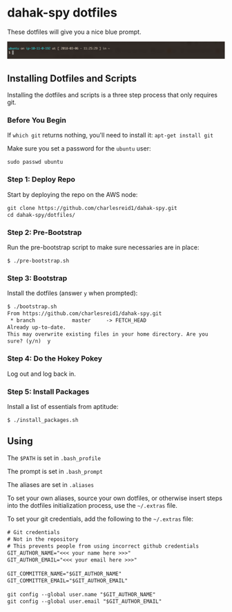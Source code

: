 # dahak-spy dotfiles

These dotfiles will give you a nice blue prompt.

![Screen shot after installing](/dotfiles/screen.png)

## Installing Dotfiles and Scripts

Installing the dotfiles and scripts is a three step process that only requires git.

### Before You Begin

If `which git` returns nothing, you'll need to install it: `apt-get install git`

Make sure you set a password for the `ubuntu` user:

```
sudo passwd ubuntu
```

### Step 1: Deploy Repo

Start by deploying the repo on the AWS node:

```
git clone https://github.com/charlesreid1/dahak-spy.git
cd dahak-spy/dotfiles/
```

### Step 2: Pre-Bootstrap

Run the pre-bootstrap script to make sure necessaries are in place:

```
$ ./pre-bootstrap.sh
```

### Step 3: Bootstrap

Install the dotfiles (answer `y` when prompted):

```
$ ./bootstrap.sh
From https://github.com/charlesreid1/dahak-spy.git
 * branch            master     -> FETCH_HEAD
Already up-to-date.
This may overwrite existing files in your home directory. Are you sure? (y/n)  y
```

### Step 4: Do the Hokey Pokey

Log out and log back in.

### Step 5: Install Packages

Install a list of essentials from aptitude:

```
$ ./install_packages.sh
```

## Using

The `$PATH` is set in `.bash_profile`

The prompt is set in `.bash_prompt`

The aliases are set in `.aliases`

To set your own aliases, source your own dotfiles, or otherwise
insert steps into the dotfiles initialization process, use 
the `~/.extras` file.

To set your git credentials, add the following to the `~/.extras` file:

```
# Git credentials
# Not in the repository
# This prevents people from using incorrect github credentials
GIT_AUTHOR_NAME="<<< your name here >>>"
GIT_AUTHOR_EMAIL="<<< your email here >>>"

GIT_COMMITTER_NAME="$GIT_AUTHOR_NAME"
GIT_COMMITTER_EMAIL="$GIT_AUTHOR_EMAIL"

git config --global user.name "$GIT_AUTHOR_NAME"
git config --global user.email "$GIT_AUTHOR_EMAIL"
```

